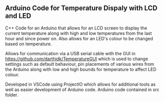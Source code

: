 ## Arduino Code for Temperature Dispaly with LCD and LED

C++ Code for an Arduino that allows for an LCD screen to display the current temperature along with high and low temperatures from the last hour and since power on. Also allows for an LED's colour to be changed based on temperature.

Allows for communication via a USB serial cable with the GUI in https://github.com/darthidk/TemperatureGUI which is used to change settings such as default behaviour, pin placements of various wires from the Arduino along with low and high bounds for temperature to affect LED colour.

Developed in VSCode using ProjectIO which allows for additional tools as well as easier development of Arduino code. Arduino code contained in src folder.
